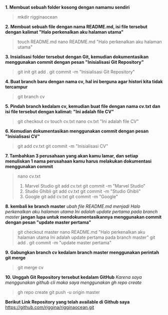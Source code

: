 **1. Membuat sebuah folder kosong dengan namamu sendiri**
> mkdir rigginaocean

**2. Membuat sebuah file dengan nama README.md, isi file tersebut dengan kalimat
"Halo perkenalkan aku halaman utama"**
> touch README.md
> nano README.md
> "Halo perkenalkan aku halaman utama"

**3. Insialisasi folder tersebut dengan Git, kemudian dokumentasikan menggunakan commit dengan pesan
"Inisialisasi Git Repository"**
> git init
> git add .
> git commit -m "Inisialisasi Git Repository"

**4. Buat branch baru dengan nama cv, hal ini berguna agar histori kita tidak tercampur**
> git branch cv

**5. Pindah branch kedalam cv, kemudian buat file dengan nama cv.txt dan isi file tersebut dengan kalimat:
"Ini adalah file CV"**
> git checkout cv
> touch cv.txt
> nano cv.txt
> "Ini adalah file CV"

**6. Kemudian dokumentasikan menggunakan commit dengan pesan
"Inisialisasi CV"**
> git add cv.txt
> git commit -m "Inisialisasi CV"

**7. Tambahkan 3 perusahaan yang akan kamu lamar, dan setiap menuliskan 1 nama perusahaan kamu harus melakukan dokumentasi menggunakan commit**
> nano cv.txt
> 1. Marvel Studio
> git add cv.txt
> git commit -m "Marvel Studio"
> 2. Studio Ghibli
> git add cv.txt
> git commit -m "Studio Ghibli"
> 3. Google
> git add cv.txt
> git commit -m "Google"

**8. kembali ke branch master**
_ubah file README.md menjadi
Halo perkenalkan aku halaman utama
Ini adalah update pertama pada branch master_
**jangan lupa untuk mendokumentasikannya menggunakan commit dengan pesan
"update master pertama"**
> git checkout master
> nano README.md
> "Halo perkenalkan aku halaman utama
Ini adalah update pertama pada branch master"
>git add .
>git commit -m "update master pertama"

**9. Gabungkan branch cv kedalam branch master menggunakan perintah git merge**
> git merge cv

**10. Unggah Git Repository tersebut kedalam GitHub**
_Karena saya menggunakan github cli maka saya menggunakan gh repo create_
> gh repo create
> git push -u origin master


**Berikut Link Repository yang telah available di Github saya**
https://github.com/riggina/rigginaocean.git
